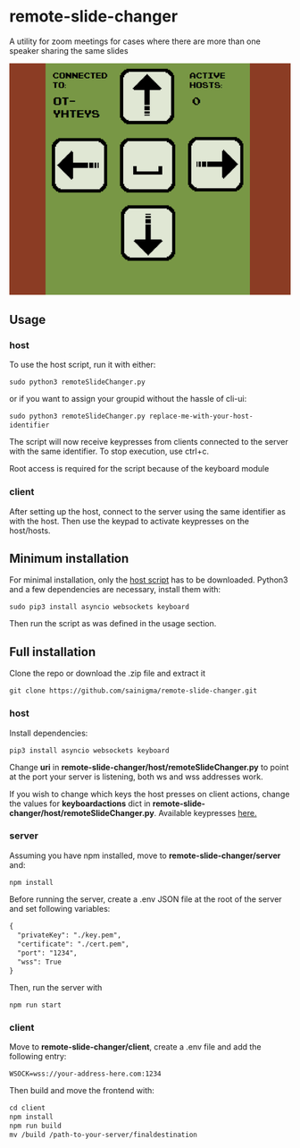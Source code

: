 
# remote-slide-changer
A utility for zoom meetings for cases where there are more than one speaker sharing the same slides

![](/docs/ui2.png)


## Usage
### host
To use the host script, run it with either:

    sudo python3 remoteSlideChanger.py
    
   or if you want to assign your groupid without the hassle of cli-ui:
    
    sudo python3 remoteSlideChanger.py replace-me-with-your-host-identifier

The script will now receive keypresses from clients connected to the server with the same identifier. To stop execution, use ctrl+c.

Root access is required for the script because of the keyboard module


### client
After setting up the host, connect to the server using the same identifier as with the host. Then use the keypad to activate keypresses on the host/hosts. 

## Minimum installation

For minimal installation, only the [host script](/host/remoteSlideChanger.py) has to be downloaded. Python3 and a few dependencies are necessary, install them with:

    sudo pip3 install asyncio websockets keyboard

Then run the script as was defined in the usage section.

## Full installation
Clone the repo or download the .zip file and extract it

    git clone https://github.com/sainigma/remote-slide-changer.git

### host

Install dependencies:

    pip3 install asyncio websockets keyboard
    
Change **uri** in  **remote-slide-changer/host/remoteSlideChanger.py** to point at the port your server is listening, both ws and wss addresses work.

If you wish to change which keys the host presses on client actions, change the values for **keyboardactions** dict in **remote-slide-changer/host/remoteSlideChanger.py**. Available keypresses [here.](https://github.com/boppreh/keyboard#API)

### server

Assuming you have npm installed, move to **remote-slide-changer/server** and:

    npm install

Before running the server, create a .env JSON file at the root of the server and set following variables:

    {
	  "privateKey": "./key.pem",
	  "certificate": "./cert.pem",
	  "port": "1234",
	  "wss": True
    }
Then, run the server with

    npm run start

 ### client
 
Move to  **remote-slide-changer/client**, create a .env file and add the following entry:

    WSOCK=wss://your-address-here.com:1234
 
 Then build and move the frontend with:

    cd client
    npm install
    npm run build
    mv /build /path-to-your-server/finaldestination

